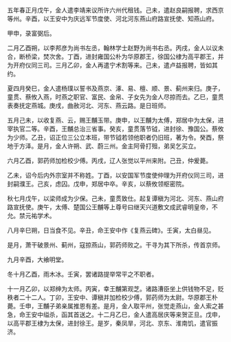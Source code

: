 五年春正月戊午，金人遣李靖来议所许六州代租钱。己未，遣赵良嗣报聘，求西京等州。辛酉，以王安中为庆远军节度使、河北河东燕山府路宣抚使、知燕山府。

甲申，录富弼后。

二月乙酉朔，以李邦彦为尚书左丞，翰林学士赵野为尚书右丞。丙戌，金人以议未合，断桥梁，焚次舍。丁酉，进封雍国公朴为华原郡王，徐国公棣为高平郡王，并为开府仪同三司。三月乙卯，金人再遣宁术割等来。己未，遣卢益报聘，皆如其约。

夏四月癸巳，金人遣杨璞以誓书及燕京、涿、易、檀、顺、景、蓟州来归。庚子，童贯、蔡攸入燕，时燕之职官、富民、金帛、子女先为金人尽掠而去。乙巳，童贯表奏抚定燕城。庚戌，曲赦河北、河东、燕云路。是日班师。

五月己未，以收复燕、云，赐王黼玉带。庚申，以王黼为太傅，郑居中为太保，进宰执官二等。辛酉，王黼总治三省事。癸亥，童贯落节钺，进封徐、豫国公。蔡攸为少师。乙丑，诏正位三公立本班，带节钺若领他职者仍旧班，著为令。癸酉，祭地于方泽。是月，金人许朔、武、蔚三州。金主阿骨打殂，弟吴乞买立。

六月乙酉，郭药师加检校少傅。丙戌，辽人张觉以平州来附。己丑，仲爰薨。

乙未，诏今后内外宗室并不称姓。丁酉，以安国军节度使仲理为开府仪同三司，进封嗣濮王。己亥，虑囚。戊申，郑居中卒。辛亥，以蔡攸领枢密院。

秋七月戊午，以梁师成为少保。己未，童贯致仕。起复谭稹为河北、河东、燕山府路宣抚使。庚午，太傅、楚国公王黼等上尊号曰继天兴道敷文成武睿明皇帝，不允。禁元祐学术。

八月辛巳朔，日当食不见。辛丑，命王安中作《复燕云碑》。壬寅，太白昼见。

是月，萧干破景州、蓟州，寇掠燕山，郭药师败之。干寻为其下所杀，传首京师。

九月辛酉，大飨明堂。

冬十月乙酉，雨木冰。壬寅，罢诸路提举常平之不职者。

十一月乙卯，以郑绅为太师。丙寅，幸王黼第观芝。诸路漕臣坐上供钱物不足，贬秩者二十二人。丁卯，王安中、谭稹并加检校少傅，郭药师为太尉。华原郡王朴薨。壬申，王黼子弟亲属推恩有差。是月，金人取平州，张觉走燕山，金人索之甚急，命王安中缢杀，函其首送之。十二月乙巳，金人遣高居庆等来贺正旦。戊申，以高平郡王棣为太保，进封徐王。是岁，秦凤旱，河北、京东、淮南饥，遣官振济。